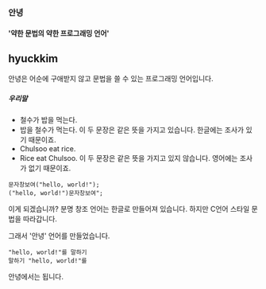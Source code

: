 ### 안녕
#### '약한 문법의 약한 프로그래밍 언어'
hyuckkim
-----
안녕은 어순에 구애받지 않고 문법을 쓸 수 있는 프로그래밍 언어입니다.

##### 우리말
 * 철수가 밥을 먹는다.
 * 밥을 철수가 먹는다.
이 두 문장은 같은 뜻을 가지고 있습니다. 한글에는 조사가 있기 때문이죠.
 * Chulsoo eat rice.
 * Rice eat Chulsoo.
이 두 문장은 같은 뜻을 가지고 있지 않습니다. 영어에는 조사가 없기 때문이죠.
```창조
문자창보여("hello, world!");
("hello, world!")문자창보여";
```
이게 되겠습니까? 
분명 창조 언어는 한글로 만들어져 있습니다. 하지만 C언어 스타일 문법을 따라갑니다.

그래서 '안녕' 언어를 만들었습니다.
```안녕
"hello, world!"를 말하기
말하기 "hello, world!"를
```
안녕에서는 됩니다.